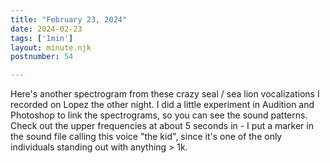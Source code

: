 ```yaml
---
title: "February 23, 2024"
date: 2024-02-23
tags: ['1min']
layout: minute.njk
postnumber: 54

---
```


Here's another spectrogram from these crazy seal / sea lion vocalizations I recorded on Lopez the other night.  I did a little experiment in Audition and Photoshop to link the spectrograms, so you can see the sound patterns.  Check out the upper frequencies at about 5 seconds in - I put a marker in the sound file calling this voice "the kid", since it's one of the only individuals standing out with anything > 1k. 

